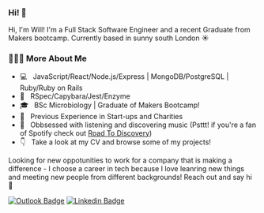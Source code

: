 ### Hi! 👋

Hi, I'm Will! I'm a Full Stack Software Engineer and a recent Graduate from Makers bootcamp. Currently based in sunny south London ☀️

<h3> 👨🏻‍💻 More About Me </h3>

- 💻 &nbsp; JavaScript/React/Node.js/Express | MongoDB/PostgreSQL | Ruby/Ruby on Rails
- 🧪 &nbsp; RSpec/Capybara/Jest/Enzyme
- 🎓 &nbsp; BSc Microbiology | Graduate of Makers Bootcamp! 
- 💼 &nbsp; Previous Experience in Start-ups and Charities
- 🎵 &nbsp; Obbsessed with listening and discovering music (Psttt! if you're a fan of Spotify check out [Road To Discovery](https://road-to-discovery.herokuapp.com/))
- 👇 &nbsp; Take a look at my CV and browse some of my projects!

Looking for new oppotunities to work for a company that is making a difference - I choose a career in tech because I love leanring new things and meeting new people from different backgrounds! Reach out and say hi 🙌

[![Outlook Badge](https://img.shields.io/badge/-williamjgrace@outlook.com-c14438?style=flat-square&Color=blue&link=mailto:williamjgrace@outlook.com)](mailto:williamjgrace@outlook.com)
[![Linkedin Badge](https://img.shields.io/badge/-William_Grace-blue?style=flat-square&logo=Linkedin&logoColor=white&link=https://www.linkedin.com/in/william-grace-b4b171b3/)](https://www.linkedin.com/in/william-grace-b4b171b3/) 



